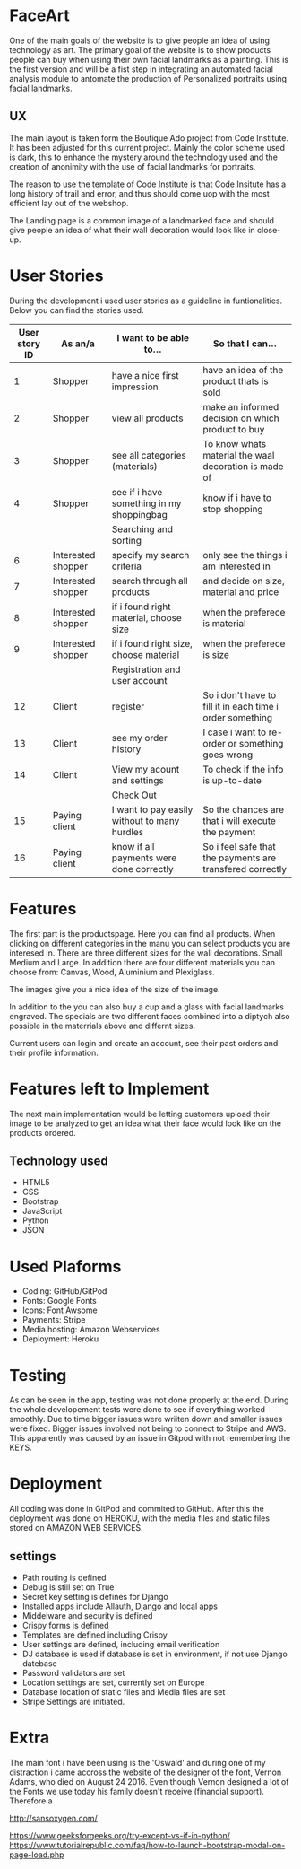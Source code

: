 
# FaceArt
One of the main goals of the website is to give people an idea of using technology as art. The primary goal of the website is to show products people can buy when using their own facial landmarks as a painting. This is the first version and will be a fist step in integrating an automated facial analysis module to antomate the production of Personalized portraits using facial landmarks.


## UX
The main layout is taken form the Boutique Ado project from Code Institute. It has been adjusted for this current project. Mainly the color scheme used is dark, this to enhance the mystery around the technology used and the creation of anonimity with the use of facial landmarks for portraits.

The reason to use the template of Code Institute is that Code Insitute has a long history of trail and error, and thus should come uop with the most efficient lay out of the webshop. 

The Landing page is a common image of a landmarked face and should give people an idea of what their wall decoration would look like in close-up.

# User Stories
During the development i used user stories as a guideline in funtionalities. Below you can find the stories used.

User story ID	|  As an/a	|  I want to be able to…	|  So that I can…
------------ | ------------- | ------------ | ------------- 
1	| Shopper |	have a nice first impression |	have an idea of the product thats is sold
2	| Shopper	| view all products |	make an informed decision on which product to buy
3	| Shopper	| see all categories (materials) | To know whats material the waal decoration is made of
4	| Shopper	| see if i have something in my shoppingbag |	know if i have to stop shopping 
 ||| Searching and sorting | 
6	| Interested shopper	|specify my search criteria	|only see the things i am interested in
7	| Interested shopper|	search through all products |	and decide on size, material and price
8	| Interested shopper	|if i found right material, choose size	|when the preferece is material
9	| Interested shopper	| if i found right size, choose material|when the preferece is size
||| Registration and user account | 
12|	Client |	register |	So i don't have to fill it in each time i order something
13|	Client |	see my order history	|I case i want to re-order or something goes wrong
14|	Client |View my acount and settings|	To check if the info is up-to-date
||| Check Out | 
15	|Paying client|	I want to pay easily without to many hurdles	|So the chances are that i will execute the payment
16	|Paying client|	know if all payments were done correctly|	So i feel safe that the payments are transfered correctly

# Features
The first part is the productspage. Here you can find all products. When clicking on different categories in the manu you can select products you are interesed in. There are three different sizes for the wall decorations. Small Medium and Large. In addition there are four different materials you can choose from: Canvas, Wood, Aluminium and Plexiglass.

The images give you a nice idea of the size of the image. 

In addition to the you can also buy a cup and a glass with facial landmarks engraved. The specials are two different faces combined into a diptych also possible in the materrials above and differnt sizes.

Current users can login and create an account, see their past orders and their profile information. 

# Features left to Implement
The next main implementation would be letting customers upload their image to be analyzed to get an idea what their face would look like on the products ordered.

## Technology used
* HTML5
* CSS
* Bootstrap
* JavaScript
* Python
* JSON

# Used Plaforms
* Coding: GitHub/GitPod
* Fonts: Google Fonts
* Icons: Font Awsome
* Payments: Stripe
* Media hosting: Amazon Webservices
* Deployment: Heroku

# Testing
As can be seen in the app, testing was not done properly at the end. During the whole developement tests were done to see if everything worked smoothly. Due to time bigger issues were wriiten down and smaller issues were fixed. Bigger issues involved not being to connect to Stripe and AWS. This apparently was caused by an issue in Gitpod with not remembering the KEYS. 

# Deployment
All coding was done in GitPod and commited to GitHub. After this the deployment was done on HEROKU, with the media files and static files stored on AMAZON WEB SERVICES. 

## settings
- Path routing is defined 
- Debug is still set on True
- Secret key setting is defines for Django
- Installed apps include Allauth, Django and local apps
- Middelware and security is defined
- Crispy forms is defined
- Templates are defined including Crispy
- User settings are defined, including email  verification
- DJ database is used if database is set in environment, if not use Django datebase
- Password validators are set
- Location settings are set, currently set on Europe
- Database location of static files and Media files are set
- Stripe Settings are initiated.

# Extra
The main font i have been using is the 'Oswald' and during one of my distraction i came accross the website of the designer of the font, Vernon Adams, who died on August 24 2016. Even though Vernon designed a lot of the Fonts we use today his family doesn't receive (financial support). Therefore a 

http://sansoxygen.com/

https://www.geeksforgeeks.org/try-except-vs-if-in-python/
https://www.tutorialrepublic.com/faq/how-to-launch-bootstrap-modal-on-page-load.php